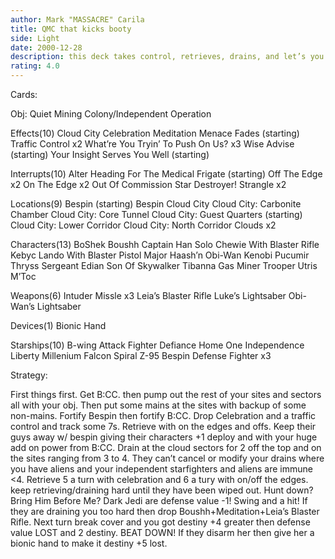 ```yaml
---
author: Mark "MASSACRE" Carila
title: QMC that kicks booty
side: Light
date: 2000-12-28
description: this deck takes control, retrieves, drains, and let’s you relax.
rating: 4.0
---
```

Cards: 

Obj:
Quiet Mining Colony/Independent Operation

Effects(10)
Cloud City Celebration
Meditation
Menace Fades (starting)
Traffic Control x2
What’re You Tryin’ To Push On Us? x3
Wise Advise (starting)
Your Insight Serves You Well (starting)

Interrupts(10)
Alter
Heading For The Medical Frigate (starting)
Off The Edge x2
On The Edge x2
Out Of Commission
Star Destroyer!
Strangle x2

Locations(9)
Bespin (starting)
Bespin Cloud City
Cloud City: Carbonite Chamber
Cloud City: Core Tunnel
Cloud City: Guest Quarters (starting)
Cloud City: Lower Corridor
Cloud City: North Corridor
Clouds x2

Characters(13)
BoShek
Boushh
Captain Han Solo
Chewie With Blaster Rifle
Kebyc
Lando With Blaster Pistol
Major Haash’n
Obi-Wan Kenobi
Pucumir Thryss
Sergeant Edian
Son Of Skywalker
Tibanna Gas Miner
Trooper Utris M’Toc

Weapons(6)
Intuder Missle x3
Leia’s Blaster Rifle
Luke’s Lightsaber
Obi-Wan’s Lightsaber

Devices(1)
Bionic Hand

Starships(10)
B-wing Attack Fighter
Defiance
Home One
Independence
Liberty
Millenium Falcon
Spiral
Z-95 Bespin Defense Fighter x3


Strategy: 

First things first. Get B:CC. then pump out the rest of your sites and sectors all with your obj.
Then put some mains at the sites with backup of some non-mains. Fortify Bespin then fortify B:CC.
Drop Celebration and a traffic control and track some 7s. Retrieve with on the edges and offs. Keep their guys away w/ bespin giving their characters +1 deploy and with your huge add on power from B:CC. Drain at the cloud sectors for 2 off the top and on the sites ranging from 3 to 4.
They can’t cancel or modify your drains where you have aliens and your independent starfighters and aliens are immune <4. Retrieve 5 a turn with celebration and 6 a tury with on/off the edges. keep retrieving/draining hard until they have been wiped out. Hunt down? Bring Him Before Me? Dark Jedi are defense value -1! Swing and a hit!
If they are draining you too hard then drop Boushh+Meditation+Leia’s Blaster Rifle. Next turn break cover and you got destiny +4 greater then defense value LOST and 2 destiny. BEAT DOWN! If they disarm her then give her a bionic hand to make it destiny +5 lost. 
